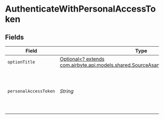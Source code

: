 # AuthenticateWithPersonalAccessToken


## Fields

| Field                                                                                                                                             | Type                                                                                                                                              | Required                                                                                                                                          | Description                                                                                                                                       |
| ------------------------------------------------------------------------------------------------------------------------------------------------- | ------------------------------------------------------------------------------------------------------------------------------------------------- | ------------------------------------------------------------------------------------------------------------------------------------------------- | ------------------------------------------------------------------------------------------------------------------------------------------------- |
| `optionTitle`                                                                                                                                     | [Optional<? extends com.airbyte.api.models.shared.SourceAsanaSchemasCredentialsTitle>](../../models/shared/SourceAsanaSchemasCredentialsTitle.md) | :heavy_minus_sign:                                                                                                                                | PAT Credentials                                                                                                                                   |
| `personalAccessToken`                                                                                                                             | *String*                                                                                                                                          | :heavy_check_mark:                                                                                                                                | Asana Personal Access Token (generate yours <a href="https://app.asana.com/0/developer-console">here</a>).                                        |